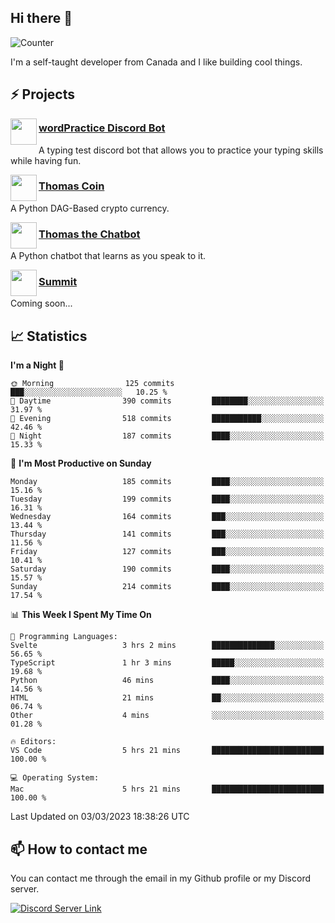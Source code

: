 <h2>Hi there 👋</h2>

![Counter](https://komarev.com/ghpvc/?username=principle105)

<p>I'm a self-taught developer from Canada and I like building cool things.</p>

<h2>⚡ Projects</h2>

<img align="left" src="https://i.imgur.com/BIzs17V.png" width="42" height="42" />
<h3><a target="_blank" href="http://wordpractice.principle.sh/">wordPractice Discord Bot</a></h3>
<p>A typing test discord bot that allows you to practice your typing skills while having fun.</p>

<img align="left" src="https://i.imgur.com/4FdQpgN.png" width="42" height="42" />
<h3><a href="https://github.com/principle105/thomas-coin">Thomas Coin</a></h3>
<p>A Python DAG-Based crypto currency.</p>

<img align="left" src="https://i.imgur.com/hA9YF2s.png" width="42" height="42" />
<h3><a href="https://github.com/principle105/thomasthechatbot">Thomas the Chatbot</a></h3>
<p>A Python chatbot that learns as you speak to it.</p>

<img align="left" src="https://i.imgur.com/Ly8Atho.png" width="42" height="42" />
<h3><a href="http://summit.sh/">Summit</a></h3>
<p>Coming soon...</p>

<h2>📈 Statistics</h2>

<!--START_SECTION:waka-->
**I'm a Night 🦉** 

```text
🌞 Morning                125 commits         ███░░░░░░░░░░░░░░░░░░░░░░   10.25 % 
🌆 Daytime                390 commits         ████████░░░░░░░░░░░░░░░░░   31.97 % 
🌃 Evening                518 commits         ███████████░░░░░░░░░░░░░░   42.46 % 
🌙 Night                  187 commits         ████░░░░░░░░░░░░░░░░░░░░░   15.33 % 
```
📅 **I'm Most Productive on Sunday** 

```text
Monday                   185 commits         ████░░░░░░░░░░░░░░░░░░░░░   15.16 % 
Tuesday                  199 commits         ████░░░░░░░░░░░░░░░░░░░░░   16.31 % 
Wednesday                164 commits         ███░░░░░░░░░░░░░░░░░░░░░░   13.44 % 
Thursday                 141 commits         ███░░░░░░░░░░░░░░░░░░░░░░   11.56 % 
Friday                   127 commits         ███░░░░░░░░░░░░░░░░░░░░░░   10.41 % 
Saturday                 190 commits         ████░░░░░░░░░░░░░░░░░░░░░   15.57 % 
Sunday                   214 commits         ████░░░░░░░░░░░░░░░░░░░░░   17.54 % 
```


📊 **This Week I Spent My Time On** 

```text
💬 Programming Languages: 
Svelte                   3 hrs 2 mins        ██████████████░░░░░░░░░░░   56.65 % 
TypeScript               1 hr 3 mins         █████░░░░░░░░░░░░░░░░░░░░   19.68 % 
Python                   46 mins             ████░░░░░░░░░░░░░░░░░░░░░   14.56 % 
HTML                     21 mins             ██░░░░░░░░░░░░░░░░░░░░░░░   06.74 % 
Other                    4 mins              ░░░░░░░░░░░░░░░░░░░░░░░░░   01.28 % 

🔥 Editors: 
VS Code                  5 hrs 21 mins       █████████████████████████   100.00 % 

💻 Operating System: 
Mac                      5 hrs 21 mins       █████████████████████████   100.00 % 
```


 Last Updated on 03/03/2023 18:38:26 UTC
<!--END_SECTION:waka-->

<h2>📫 How to contact me</h2>

You can contact me through the email in my Github profile or my Discord server.

[![Discord Server Link](https://dcbadge.vercel.app/api/server/DHnk46C)](https://discord.gg/DHnk46C)


